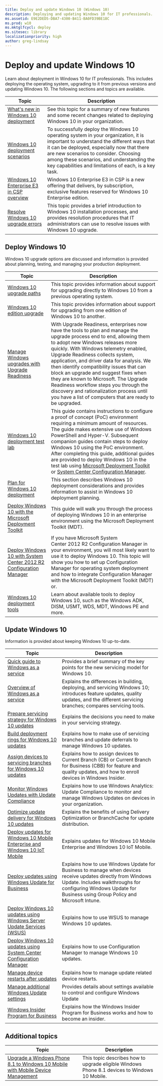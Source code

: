 ```yaml
---
title: Deploy and update Windows 10 (Windows 10)
description: Deploying and updating Windows 10 for IT professionals.
ms.assetid: E9E2DED5-DBA7-4300-B411-BA0FD39BE18C
ms.prod: w10
ms.mktglfcycl: deploy
ms.sitesec: library
localizationpriority: high
author: greg-lindsay
---
```


# Deploy and update Windows 10

Learn about deployment in Windows 10 for IT professionals. This includes deploying the operating system, upgrading to it from previous versions and updating Windows 10. The following sections and topics are available.

|Topic |Description |
|------|------------|
|[What's new in Windows 10 deployment](deploy-whats-new.md) |See this topic for a summary of new features and some recent changes related to deploying Windows 10 in your organization. |
|[Windows 10 deployment scenarios](windows-10-deployment-scenarios.md) |To successfully deploy the Windows 10 operating system in your organization, it is important to understand the different ways that it can be deployed, especially now that there are new scenarios to consider. Choosing among these scenarios, and understanding the key capabilities and limitations of each, is a key task. |
|[Windows 10 Enterprise E3 in CSP overview](windows-10-enterprise-e3-overview.md) |Windows 10 Enterprise E3 in CSP is a new offering that delivers, by subscription, exclusive features reserved for Windows 10 Enterprise edition. |
|[Resolve Windows 10 upgrade errors](upgrade/resolve-windows-10-upgrade-errors.md) |This topic provides a brief introduction to Windows 10 installation processes, and provides resolution procedures that IT administrators can use to resolve issues with Windows 10 upgrade. |


## Deploy Windows 10

Windows 10 upgrade options are discussed and information is provided about planning, testing, and managing your production deployment.

|Topic |Description |
|------|------------|
|[Windows 10 upgrade paths](upgrade/windows-10-upgrade-paths.md) |This topic provides information about support for upgrading directly to Windows 10 from a previous operating system. |
|[Windows 10 edition upgrade](upgrade/windows-10-edition-upgrades.md) |This topic provides information about support for upgrading from one edition of Windows 10 to another. |
|[Manage Windows upgrades with Upgrade Readiness](upgrade/manage-windows-upgrades-with-upgrade-readiness.md) |With Upgrade Readiness, enterprises now have the tools to plan and manage the upgrade process end to end, allowing them to adopt new Windows releases more quickly. With Windows telemetry enabled, Upgrade Readiness collects system, application, and driver data for analysis. We then identify compatibility issues that can block an upgrade and suggest fixes when they are known to Microsoft. The Upgrade Readiness workflow steps you through the discovery and rationalization process until you have a list of computers that are ready to be upgraded. | 
|[Windows 10 deployment test lab](windows-10-poc.md) |This guide contains instructions to configure a proof of concept (PoC) environment requiring a minimum amount of resources. The guide makes extensive use of Windows PowerShell and Hyper-V. Subsequent companion guides contain steps to deploy Windows 10 using the PoC environment. After completing this guide, additional guides are provided to  deploy Windows 10 in the test lab using [Microsoft Deployment Toolkit](windows-10-poc-mdt.md) or [System Center Configuration Manager](windows-10-poc-sc-config-mgr.md). |
|[Plan for Windows 10 deployment](planning/index.md) | This section describes Windows 10 deployment considerations and provides information to assist in Windows 10 deployment planning. |
|[Deploy Windows 10 with the Microsoft Deployment Toolkit](deploy-windows-mdt/deploy-windows-10-with-the-microsoft-deployment-toolkit.md) |This guide will walk you through the process of deploying Windows 10 in an enterprise environment using the Microsoft Deployment Toolkit (MDT). |
|[Deploy Windows 10 with System Center 2012 R2 Configuration Manager](deploy-windows-sccm/deploy-windows-10-with-system-center-2012-r2-configuration-manager.md) |If you have Microsoft System Center 2012 R2 Configuration Manager in your environment, you will most likely want to use it to deploy Windows 10. This topic will show you how to set up Configuration Manager for operating system deployment and how to integrate Configuration Manager with the Microsoft Deployment Toolkit (MDT) or. |
|[Windows 10 deployment tools](windows-10-deployment-tools-reference.md) |Learn about available tools to deploy Windows 10, such as the Windows ADK, DISM, USMT, WDS, MDT, Windows PE and more. |

## Update Windows 10

Information is provided about keeping Windows 10 up-to-date.

|Topic |Description |
|------|------------|
| [Quick guide to Windows as a service](update/waas-quick-start.md) | Provides a brief summary of the key points for the new servicing model for Windows 10. |
| [Overview of Windows as a service](update/waas-overview.md) | Explains the differences in building, deploying, and servicing Windows 10; introduces feature updates, quality updates, and the different servicing branches; compares servicing tools. |
| [Prepare servicing strategy for Windows 10 updates](update/waas-servicing-strategy-windows-10-updates.md) | Explains the decisions you need to make in your servicing strategy.  |
| [Build deployment rings for Windows 10 updates](update/waas-deployment-rings-windows-10-updates.md) | Explains how to make use of servicing branches and update deferrals to manage Windows 10 updates.  |
| [Assign devices to servicing branches for Windows 10 updates](update/waas-servicing-branches-windows-10-updates.md) | Explains how to assign devices to Current Branch (CB) or Current Branch for Business (CBB) for feature and quality updates, and how to enroll devices in Windows Insider. |
| [Monitor Windows Updates with Update Compliance](update/update-compliance-monitor.md) | Explains how to use Windows Analytics: Update Compliance to monitor and manage Windows Updates on devices in your organization.  |
| [Optimize update delivery for Windows 10 updates](update/waas-optimize-windows-10-updates.md) | Explains the benefits of using Delivery Optimization or BranchCache for update distribution.  |
| [Deploy updates for Windows 10 Mobile Enterprise and Windows 10 IoT Mobile](update/waas-mobile-updates.md) | Explains updates for Windows 10 Mobile Enterprise and Windows 10 IoT Mobile. |
| [Deploy updates using Windows Update for Business](update/waas-manage-updates-wufb.md) | Explains how to use Windows Update for Business to manage when devices receive updates directly from Windows Update. Includes walkthroughs for configuring Windows Update for Business using Group Policy and Microsoft Intune.  |
| [Deploy Windows 10 updates using Windows Server Update Services (WSUS)](update/waas-manage-updates-wsus.md) | Explains how to use WSUS to manage Windows 10 updates. |
| [Deploy Windows 10 updates using System Center Configuration Manager](update/waas-manage-updates-configuration-manager.md) | Explains how to use Configuration Manager to manage Windows 10 updates.  |
| [Manage device restarts after updates](update/waas-restart.md) | Explains how to manage update related device restarts. |
| [Manage additional Windows Update settings](update/waas-wu-settings.md) | Provides details about settings available to control and configure Windows Update |
| [Windows Insider Program for Business](update/waas-windows-insider-for-business.md) | Explains how the Windows Insider Program for Business works and how to become an insider. |

## Additional topics

|Topic |Description |
|------|------------|
|[Upgrade a Windows Phone 8.1 to Windows 10 Mobile with Mobile Device Management](upgrade/upgrade-windows-phone-8-1-to-10.md) |This topic describes how to upgrade eligible Windows Phone 8.1 devices to Windows 10 Mobile. |

 

 





